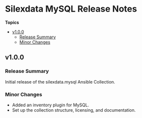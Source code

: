 # Silexdata MySQL Release Notes

**Topics**

- <a href="#v1-0-0">v1\.0\.0</a>
    - <a href="#release-summary">Release Summary</a>
    - <a href="#minor-changes">Minor Changes</a>

<a id="v1-0-0"></a>
## v1\.0\.0

<a id="release-summary"></a>
### Release Summary

Initial release of the silexdata\.mysql Ansible Collection\.

<a id="minor-changes"></a>
### Minor Changes

* Added an inventory plugin for MySQL\.
* Set up the collection structure\, licensing\, and documentation\.
